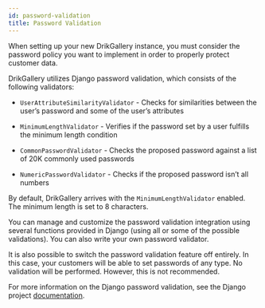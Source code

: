 ```yaml
---
id: password-validation
title: Password Validation
---
```


When setting up your new DrikGallery instance, you must consider the password policy you want to implement in order to properly protect customer data. 

DrikGallery utilizes Django password validation, which consists of the following validators:

* `UserAttributeSimilarityValidator` - Checks for similarities between the user’s password and some of the user’s attributes

* `MinimumLengthValidator` - Verifies if the password set by a user fulfills the minimum length condition

* `CommonPasswordValidator` - Checks the proposed password against a list of 20K commonly used passwords

* `NumericPasswordValidator` -  Checks if the proposed password isn’t all numbers

By default, DrikGallery arrives with the `MinimumLengthValidator` enabled. The minimum length is set to 8 characters.

You can manage and customize the password validation integration using several functions provided in Django (using all or some of the possible validations). You can also write your own password validator. 

It is also possible to switch the password validation feature off entirely. In this case, your customers will be able to set passwords of any type. No validation will be performed. However, this is not recommended.

For more information on the Django password validation, see the Django project [documentation](https://docs.djangoproject.com/en/2.2/topics/auth/passwords/#module-django.contrib.auth.password_validation).
